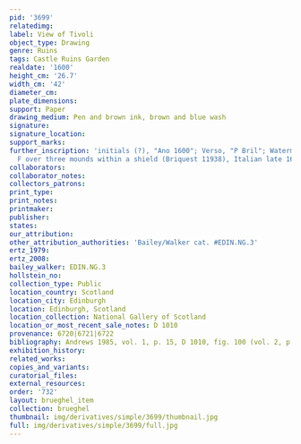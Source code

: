```yaml
---
pid: '3699'
relatedimg: 
label: View of Tivoli
object_type: Drawing
genre: Ruins
tags: Castle Ruins Garden
realdate: '1600'
height_cm: '26.7'
width_cm: '42'
diameter_cm: 
plate_dimensions: 
support: Paper
drawing_medium: Pen and brown ink, brown and blue wash
signature: 
signature_location: 
support_marks: 
further_inscription: 'initials (?), "Ano 1600"; Verso, "P Bril"; Watermark: Letter
  F over three mounds within a shield (Briquest 11938), Italian late 16th century'
collaborators: 
collaborator_notes: 
collectors_patrons: 
print_type: 
print_notes: 
printmaker: 
publisher: 
states: 
our_attribution: 
other_attribution_authorities: 'Bailey/Walker cat. #EDIN.NG.3'
ertz_1979: 
ertz_2008: 
bailey_walker: EDIN.NG.3
hollstein_no: 
collection_type: Public
location_country: Scotland
location_city: Edinburgh
location: Edinburgh, Scotland
location_collection: National Gallery of Scotland
location_or_most_recent_sale_notes: D 1010
provenance: 6720|6721|6722
bibliography: Andrews 1985, vol. 1, p. 15, D 1010, fig. 100 (vol. 2, p. 25)
exhibition_history: 
related_works: 
copies_and_variants: 
curatorial_files: 
external_resources: 
order: '732'
layout: brueghel_item
collection: brueghel
thumbnail: img/derivatives/simple/3699/thumbnail.jpg
full: img/derivatives/simple/3699/full.jpg
---
```


